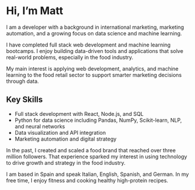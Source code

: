 # Hi, I’m Matt

I am a developer with a background in international marketing, marketing automation, and a growing focus on data science and machine learning.

I have completed full stack web development and machine learning bootcamps. I enjoy building data-driven tools and applications that solve real-world problems, especially in the food industry.

My main interest is applying web development, analytics, and machine learning to the food retail sector to support smarter marketing decisions through data.

## Key Skills

- Full stack development with React, Node.js, and SQL  
- Python for data science including Pandas, NumPy, Scikit-learn, NLP, and neural networks  
- Data visualization and API integration  
- Marketing automation and digital strategy  

In the past, I created and scaled a food brand that reached over three million followers. That experience sparked my interest in using technology to drive growth and strategy in the food industry.

I am based in Spain and speak Italian, English, Spanish, and German. In my free time, I enjoy fitness and cooking healthy high-protein recipes.

